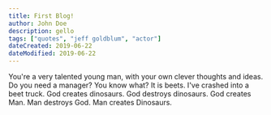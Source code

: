 ```yaml
---
title: First Blog!
author: John Doe
description: gello
tags: ["quotes", "jeff goldblum", "actor"]
dateCreated: 2019-06-22
dateModified: 2019-06-22
---
```

You're a very talented young man, with your own clever thoughts and ideas. Do you need a manager? You know what? It is beets. I've crashed into a beet truck. God creates dinosaurs. God destroys dinosaurs. God creates Man. Man destroys God. Man creates Dinosaurs.
